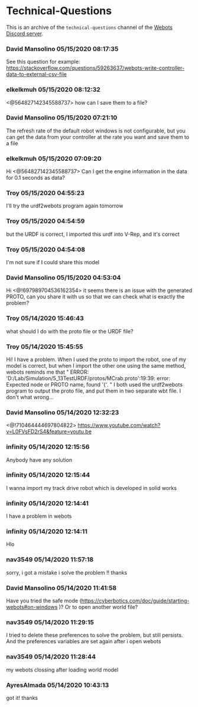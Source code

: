 # Technical-Questions

This is an archive of the `technical-questions` channel of the [Webots Discord server](https://discordapp.com/invite/nTWbN9m).

### David Mansolino 05/15/2020 08:17:35
See this question for example: https://stackoverflow.com/questions/59263637/webots-write-controller-data-to-external-csv-file

### elkelkmuh 05/15/2020 08:12:32
<@564827142345588737> how can I save them to a file?

### David Mansolino 05/15/2020 07:21:10
The refresh rate of the default robot windows is not configurable, but you can get the data from your controller at the rate you want and save them to a file

### elkelkmuh 05/15/2020 07:09:20
Hi <@564827142345588737> Can I get the engine information in the data for 0.1 seconds as data?

### Troy 05/15/2020 04:55:23
I'll try the urdf2webots program again tomorrow

### Troy 05/15/2020 04:54:59
but the URDF is correct, I imported this urdf into V-Rep, and it's correct

### Troy 05/15/2020 04:54:08
I'm not sure if I could share this model

### David Mansolino 05/15/2020 04:53:04
Hi <@!697989704536162354> it seems there is an issue with the generated PROTO, can you share it with us so that we can check what is exactly the problem?

### Troy 05/14/2020 15:46:43
what should I do with the proto file or the URDF file?

### Troy 05/14/2020 15:45:55
Hi! I have a problem. When I used the proto to import the robot, one of my model is correct, but when I import the other one using the same method, webots reminds me that " ERROR: 'D:/Lab/Simulation/5_13TestURDF/protos/MCrab.proto':19:39: error: Expected node or PROTO name, found '{'. " I both used the urdf2webots program to output the proto file, and put them in two separate wbt file. I don't what wrong...

### David Mansolino 05/14/2020 12:32:23
<@!710464444697804822> https://www.youtube.com/watch?v=L0FVsFD2rS4&feature=youtu.be

### infinity 05/14/2020 12:15:56
Anybody have any solution

### infinity 05/14/2020 12:15:44
I wanna import my track drive robot which is developed in solid works

### infinity 05/14/2020 12:14:41
I have a problem in webots

### infinity 05/14/2020 12:14:11
Hlo

### nav3549 05/14/2020 11:57:18
sorry, i got a mistake i solve the problem !! thanks

### David Mansolino 05/14/2020 11:41:58
Have you tried the safe mode (https://cyberbotics.com/doc/guide/starting-webots#on-windows )?
Or to open another world file?

### nav3549 05/14/2020 11:29:15
I tried to delete these preferences to solve the problem, but still persists. And the preferences variables are set again after i open webots

### nav3549 05/14/2020 11:28:44
my webots clossing after loading world model

### AyresAlmada 05/14/2020 10:43:13
got it! thanks

